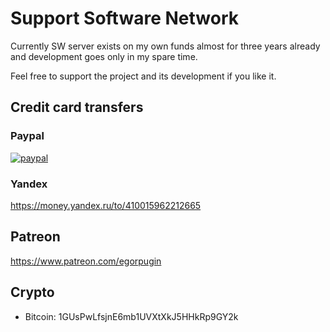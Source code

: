 # Support Software Network

Currently SW server exists on my own funds almost for three years already and development goes only in my spare time.

Feel free to support the project and its development if you like it.

## Credit card transfers

### Paypal

[![paypal](https://www.paypalobjects.com/en_US/i/btn/btn_donateCC_LG.gif)](https://www.paypal.com/cgi-bin/webscr?cmd=_s-xclick&hosted_button_id=37Q3U359YWRKJ)

### Yandex

https://money.yandex.ru/to/410015962212665

## Patreon

https://www.patreon.com/egorpugin

## Crypto

- Bitcoin: 1GUsPwLfsjnE6mb1UVXtXkJ5HHkRp9GY2k
